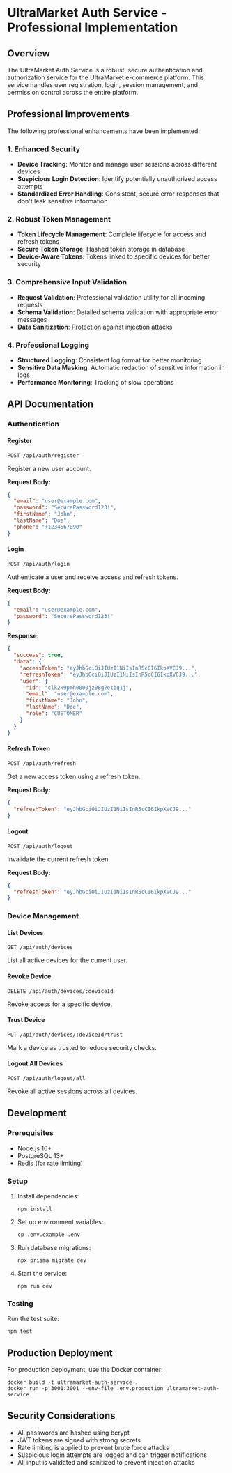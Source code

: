 # UltraMarket Auth Service - Professional Implementation

## Overview

The UltraMarket Auth Service is a robust, secure authentication and authorization service for the UltraMarket e-commerce platform. This service handles user registration, login, session management, and permission control across the entire platform.

## Professional Improvements

The following professional enhancements have been implemented:

### 1. Enhanced Security

- **Device Tracking**: Monitor and manage user sessions across different devices
- **Suspicious Login Detection**: Identify potentially unauthorized access attempts
- **Standardized Error Handling**: Consistent, secure error responses that don't leak sensitive information

### 2. Robust Token Management

- **Token Lifecycle Management**: Complete lifecycle for access and refresh tokens
- **Secure Token Storage**: Hashed token storage in database
- **Device-Aware Tokens**: Tokens linked to specific devices for better security

### 3. Comprehensive Input Validation

- **Request Validation**: Professional validation utility for all incoming requests
- **Schema Validation**: Detailed schema validation with appropriate error messages
- **Data Sanitization**: Protection against injection attacks

### 4. Professional Logging

- **Structured Logging**: Consistent log format for better monitoring
- **Sensitive Data Masking**: Automatic redaction of sensitive information in logs
- **Performance Monitoring**: Tracking of slow operations

## API Documentation

### Authentication

#### Register

```
POST /api/auth/register
```

Register a new user account.

**Request Body:**

```json
{
  "email": "user@example.com",
  "password": "SecurePassword123!",
  "firstName": "John",
  "lastName": "Doe",
  "phone": "+1234567890"
}
```

#### Login

```
POST /api/auth/login
```

Authenticate a user and receive access and refresh tokens.

**Request Body:**

```json
{
  "email": "user@example.com",
  "password": "SecurePassword123!"
}
```

**Response:**

```json
{
  "success": true,
  "data": {
    "accessToken": "eyJhbGciOiJIUzI1NiIsInR5cCI6IkpXVCJ9...",
    "refreshToken": "eyJhbGciOiJIUzI1NiIsInR5cCI6IkpXVCJ9...",
    "user": {
      "id": "clk2x9pmh0000jz08g7etbq1j",
      "email": "user@example.com",
      "firstName": "John",
      "lastName": "Doe",
      "role": "CUSTOMER"
    }
  }
}
```

#### Refresh Token

```
POST /api/auth/refresh
```

Get a new access token using a refresh token.

**Request Body:**

```json
{
  "refreshToken": "eyJhbGciOiJIUzI1NiIsInR5cCI6IkpXVCJ9..."
}
```

#### Logout

```
POST /api/auth/logout
```

Invalidate the current refresh token.

**Request Body:**

```json
{
  "refreshToken": "eyJhbGciOiJIUzI1NiIsInR5cCI6IkpXVCJ9..."
}
```

### Device Management

#### List Devices

```
GET /api/auth/devices
```

List all active devices for the current user.

#### Revoke Device

```
DELETE /api/auth/devices/:deviceId
```

Revoke access for a specific device.

#### Trust Device

```
PUT /api/auth/devices/:deviceId/trust
```

Mark a device as trusted to reduce security checks.

#### Logout All Devices

```
POST /api/auth/logout/all
```

Revoke all active sessions across all devices.

## Development

### Prerequisites

- Node.js 16+
- PostgreSQL 13+
- Redis (for rate limiting)

### Setup

1. Install dependencies:

   ```
   npm install
   ```

2. Set up environment variables:

   ```
   cp .env.example .env
   ```

3. Run database migrations:

   ```
   npx prisma migrate dev
   ```

4. Start the service:
   ```
   npm run dev
   ```

### Testing

Run the test suite:

```
npm test
```

## Production Deployment

For production deployment, use the Docker container:

```
docker build -t ultramarket-auth-service .
docker run -p 3001:3001 --env-file .env.production ultramarket-auth-service
```

## Security Considerations

- All passwords are hashed using bcrypt
- JWT tokens are signed with strong secrets
- Rate limiting is applied to prevent brute force attacks
- Suspicious login attempts are logged and can trigger notifications
- All input is validated and sanitized to prevent injection attacks

